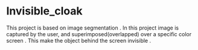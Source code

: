 # Invisible_cloak
This project is based on image segmentation . In this project image is captured by the user, and superimposed(overlapped) over a specific color screen . This make the object behind the screen invisible .
